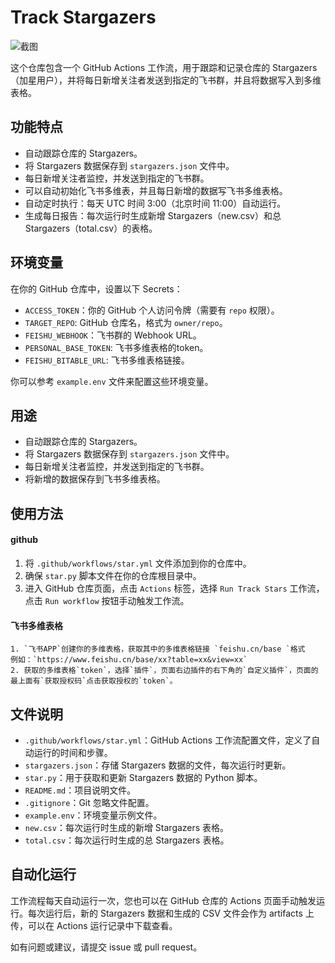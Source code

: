 # Track Stargazers

![截图](https://i.imgur.com/a42BgPi.png)

这个仓库包含一个 GitHub Actions 工作流，用于跟踪和记录仓库的 Stargazers（加星用户），并将每日新增关注者发送到指定的飞书群，并且将数据写入到多维表格。

## 功能特点

- 自动跟踪仓库的 Stargazers。
- 将 Stargazers 数据保存到 `stargazers.json` 文件中。
- 每日新增关注者监控，并发送到指定的飞书群。
- 可以自动初始化飞书多维表，并且每日新增的数据写飞书多维表格。
- 自动定时执行：每天 UTC 时间 3:00（北京时间 11:00）自动运行。
- 生成每日报告：每次运行时生成新增 Stargazers（new.csv）和总 Stargazers（total.csv）的表格。

## 环境变量

在你的 GitHub 仓库中，设置以下 Secrets：

- `ACCESS_TOKEN`：你的 GitHub 个人访问令牌（需要有 `repo` 权限）。
- `TARGET_REPO`: GitHub 仓库名，格式为 `owner/repo`。
- `FEISHU_WEBHOOK`：飞书群的 Webhook URL。
- `PERSONAL_BASE_TOKEN`: 飞书多维表格的token。
- `FEISHU_BITABLE_URL`: 飞书多维表格链接。

你可以参考 `example.env` 文件来配置这些环境变量。

## 用途

- 自动跟踪仓库的 Stargazers。
- 将 Stargazers 数据保存到 `stargazers.json` 文件中。
- 每日新增关注者监控，并发送到指定的飞书群。
- 将新增的数据保存到飞书多维表格。

## 使用方法

#### github

1. 将 `.github/workflows/star.yml` 文件添加到你的仓库中。
2. 确保 `star.py` 脚本文件在你的仓库根目录中。
3. 进入 GitHub 仓库页面，点击 `Actions` 标签，选择 `Run Track Stars` 工作流，点击 `Run workflow` 按钮手动触发工作流。

#### 飞书多维表格

 	1. `飞书APP`创建你的多维表格，获取其中的多维表格链接 `feishu.cn/base `格式   例如：`https://www.feishu.cn/base/xx?table=xx&view=xx`
 	2. 获取的多维表格`token`，选择`插件`，页面右边插件的右下角的`自定义插件`，页面的最上面有`获取授权码`点击获取授权的`token`。

## 文件说明

- `.github/workflows/star.yml`：GitHub Actions 工作流配置文件，定义了自动运行的时间和步骤。
- `stargazers.json`：存储 Stargazers 数据的文件，每次运行时更新。
- `star.py`：用于获取和更新 Stargazers 数据的 Python 脚本。
- `README.md`：项目说明文件。
- `.gitignore`：Git 忽略文件配置。
- `example.env`：环境变量示例文件。
- `new.csv`：每次运行时生成的新增 Stargazers 表格。
- `total.csv`：每次运行时生成的总 Stargazers 表格。

## 自动化运行

工作流程每天自动运行一次，您也可以在 GitHub 仓库的 Actions 页面手动触发运行。每次运行后，新的 Stargazers 数据和生成的 CSV 文件会作为 artifacts 上传，可以在 Actions 运行记录中下载查看。

如有问题或建议，请提交 issue 或 pull request。